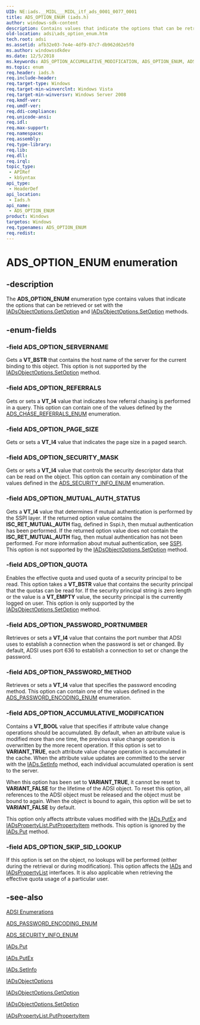 ```yaml
---
UID: NE:iads.__MIDL___MIDL_itf_ads_0001_0077_0001
title: ADS_OPTION_ENUM (iads.h)
author: windows-sdk-content
description: Contains values that indicate the options that can be retrieved or set with the IADsObjectOptions.GetOption and IADsObjectOptions.SetOption methods.
old-location: adsi\ads_option_enum.htm
tech.root: adsi
ms.assetid: afb32e03-7e4e-4df9-87c7-db962d62e5f0
ms.author: windowssdkdev
ms.date: 12/5/2018
ms.keywords: ADS_OPTION_ACCUMULATIVE_MODIFICATION, ADS_OPTION_ENUM, ADS_OPTION_ENUM enumeration [ADSI], ADS_OPTION_MUTUAL_AUTH_STATUS, ADS_OPTION_PAGE_SIZE, ADS_OPTION_PASSWORD_METHOD, ADS_OPTION_PASSWORD_PORTNUMBER, ADS_OPTION_QUOTA, ADS_OPTION_REFERRALS, ADS_OPTION_SECURITY_MASK, ADS_OPTION_SERVERNAME, ADS_OPTION_SKIP_SID_LOOKUP, _ds_ads_option_enum, adsi.ads__option__enum, adsi.ads_option_enum, iads/ADS_OPTION_ACCUMULATIVE_MODIFICATION, iads/ADS_OPTION_ENUM, iads/ADS_OPTION_MUTUAL_AUTH_STATUS, iads/ADS_OPTION_PAGE_SIZE, iads/ADS_OPTION_PASSWORD_METHOD, iads/ADS_OPTION_PASSWORD_PORTNUMBER, iads/ADS_OPTION_QUOTA, iads/ADS_OPTION_REFERRALS, iads/ADS_OPTION_SECURITY_MASK, iads/ADS_OPTION_SERVERNAME, iads/ADS_OPTION_SKIP_SID_LOOKUP
ms.topic: enum
req.header: iads.h
req.include-header: 
req.target-type: Windows
req.target-min-winverclnt: Windows Vista
req.target-min-winversvr: Windows Server 2008
req.kmdf-ver: 
req.umdf-ver: 
req.ddi-compliance: 
req.unicode-ansi: 
req.idl: 
req.max-support: 
req.namespace: 
req.assembly: 
req.type-library: 
req.lib: 
req.dll: 
req.irql: 
topic_type:
 - APIRef
 - kbSyntax
api_type:
 - HeaderDef
api_location:
 - Iads.h
api_name:
 - ADS_OPTION_ENUM
product: Windows
targetos: Windows
req.typenames: ADS_OPTION_ENUM
req.redist: 
---
```


# ADS_OPTION_ENUM enumeration


## -description


The <b>ADS_OPTION_ENUM</b> enumeration type 
   contains values that indicate the options that can be retrieved or set with the 
   <a href="https://msdn.microsoft.com/77a994d2-81ae-4afb-be5c-be8d7159a2c2">IADsObjectOptions.GetOption</a> and 
   <a href="https://msdn.microsoft.com/e6e43c99-fc8b-4f34-82cf-8cf30c506859">IADsObjectOptions.SetOption</a> 
   methods.


## -enum-fields




### -field ADS_OPTION_SERVERNAME

Gets a <b>VT_BSTR</b> that contains the host name of the server for the current binding 
      to this object. This option is not supported by the 
      <a href="https://msdn.microsoft.com/e6e43c99-fc8b-4f34-82cf-8cf30c506859">IADsObjectOptions.SetOption</a> method.


### -field ADS_OPTION_REFERRALS

Gets or sets a <b>VT_I4</b> value that indicates how referral chasing is performed in a 
      query. This option can contain one of  the 
      values defined by the <a href="https://msdn.microsoft.com/1a6ff821-95fe-4993-b503-a8afdedfaeeb">ADS_CHASE_REFERRALS_ENUM</a> 
      enumeration.


### -field ADS_OPTION_PAGE_SIZE

Gets or sets a <b>VT_I4</b> value that indicates the page size in a paged search.


### -field ADS_OPTION_SECURITY_MASK

Gets or sets a <b>VT_I4</b> value that controls the security descriptor data that can be 
      read on the object. This option can contain any combination of the values defined in the 
      <a href="https://msdn.microsoft.com/9cd1bb86-313d-4499-97ae-0b53a13a804b">ADS_SECURITY_INFO_ENUM</a> enumeration.


### -field ADS_OPTION_MUTUAL_AUTH_STATUS

Gets a <b>VT_I4</b> value that determines if mutual authentication is performed by the 
      SSPI layer. If the returned option value contains the <b>ISC_RET_MUTUAL_AUTH</b> flag, 
      defined in Sspi.h, then mutual authentication has been performed. If the returned option value does not contain 
      the <b>ISC_RET_MUTUAL_AUTH</b> flag, then mutual authentication has not been performed. For 
      more information about mutual authentication, see <a href="https://msdn.microsoft.com/91d2389b-1238-49d3-9fef-f1017a8072df">SSPI</a>. This 
      option is not supported by the 
      <a href="https://msdn.microsoft.com/e6e43c99-fc8b-4f34-82cf-8cf30c506859">IADsObjectOptions.SetOption</a> method.


### -field ADS_OPTION_QUOTA

Enables the effective quota and used quota of a security principal to be read. This option takes a 
       <b>VT_BSTR</b> value that contains the security principal that the quotas can be read for. 
       If the security principal string is zero length or the  value is a <b>VT_EMPTY</b> value, 
       the security principal is the currently logged on user. This option is only supported by the 
       <a href="https://msdn.microsoft.com/e6e43c99-fc8b-4f34-82cf-8cf30c506859">IADsObjectOptions.SetOption</a> method.


### -field ADS_OPTION_PASSWORD_PORTNUMBER

Retrieves or sets a <b>VT_I4</b> value that contains the port number that ADSI uses to 
       establish a connection when the password is set or changed. By default, ADSI uses port 636 to establish a 
       connection to set or change the password.


### -field ADS_OPTION_PASSWORD_METHOD

Retrieves or sets a <b>VT_I4</b> value that specifies the password encoding method. 
       This option can contain one of the values defined in the 
       <a href="https://msdn.microsoft.com/0e50790c-a277-4bd4-811a-b794add1afb2">ADS_PASSWORD_ENCODING_ENUM</a> 
       enumeration.


### -field ADS_OPTION_ACCUMULATIVE_MODIFICATION

Contains  a <b>VT_BOOL</b> value that specifies if attribute value change operations 
         should be accumulated. By default, when an attribute value is modified more than one time, the previous value 
         change operation is overwritten by the more recent operation. If this option is set to 
         <b>VARIANT_TRUE</b>, each attribute value change operation is accumulated in the cache. 
         When the attribute value updates are committed to the server with the 
         <a href="https://msdn.microsoft.com/e7ff6acd-b7c4-463d-a34f-fd793067c63a">IADs.SetInfo</a> method, each individual accumulated 
         operation is sent to the server.

When this option has been set to <b>VARIANT_TRUE</b>, it cannot be reset to 
         <b>VARIANT_FALSE</b> for the lifetime of the ADSI object. To reset this option, all 
         references to the ADSI object must be released and the object must be bound to again. When the object is bound 
         to again, this option will be set to <b>VARIANT_FALSE</b> by default.

This option only affects attribute values modified with the 
         <a href="https://msdn.microsoft.com/fb9d9b2c-9efc-4462-ac4b-9a2fbf0b5ec7">IADs.PutEx</a> and 
         <a href="https://msdn.microsoft.com/16af5cbf-3b87-467e-8e72-0110bcf95295">IADsPropertyList.PutPropertyItem</a> 
         methods. This option is ignored by the <a href="https://msdn.microsoft.com/b543220d-939b-4ca5-9a27-90b04f14be5d">IADs.Put</a> method.


### -field ADS_OPTION_SKIP_SID_LOOKUP

If this option is set on the object, no lookups will be performed (either during the retrieval or during 
       modification). This option affects the <a href="https://msdn.microsoft.com/f53d9ee0-3f4d-4a01-b953-98d168ad94cb">IADs</a> and 
       <a href="https://msdn.microsoft.com/70e9ce0e-ae83-43b7-8b84-99d5e1f8a8d2">IADsPropertyList</a> interfaces. It is also applicable 
       when retrieving the effective quota usage of a particular user.


## -see-also




<a href="https://msdn.microsoft.com/f0ad5ce5-742d-40dc-ac5a-31d779e40bfd">ADSI Enumerations</a>



<a href="https://msdn.microsoft.com/0e50790c-a277-4bd4-811a-b794add1afb2">ADS_PASSWORD_ENCODING_ENUM</a>



<a href="https://msdn.microsoft.com/9cd1bb86-313d-4499-97ae-0b53a13a804b">ADS_SECURITY_INFO_ENUM</a>



<a href="https://msdn.microsoft.com/b543220d-939b-4ca5-9a27-90b04f14be5d">IADs.Put</a>



<a href="https://msdn.microsoft.com/fb9d9b2c-9efc-4462-ac4b-9a2fbf0b5ec7">IADs.PutEx</a>



<a href="https://msdn.microsoft.com/e7ff6acd-b7c4-463d-a34f-fd793067c63a">IADs.SetInfo</a>



<a href="https://msdn.microsoft.com/1884efe5-86f5-4579-a25e-2ff9c9a6ec2a">IADsObjectOptions</a>



<a href="https://msdn.microsoft.com/77a994d2-81ae-4afb-be5c-be8d7159a2c2">IADsObjectOptions.GetOption</a>



<a href="https://msdn.microsoft.com/e6e43c99-fc8b-4f34-82cf-8cf30c506859">IADsObjectOptions.SetOption</a>



<a href="https://msdn.microsoft.com/16af5cbf-3b87-467e-8e72-0110bcf95295">IADsPropertyList.PutPropertyItem</a>
 

 


